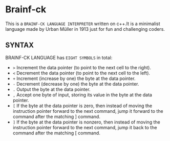 # Brainf-ck
This is a `BRAINF-CK LANGUAGE INTERPRETER` written on c++.It is a minimalist language made by Urban Müller in 1913 just for fun and challenging coders.

## SYNTAX
BRAINF-CK LANGUAGE has `EIGHT SYMBOLS` in total:

- `>` Increment the data pointer (to point to the next cell to the right).
- `<`	Decrement the data pointer (to point to the next cell to the left).
- `+`	Increment (increase by one) the byte at the data pointer.
- `-`	Decrement (decrease by one) the byte at the data pointer.
- `.`	Output the byte at the data pointer.
- `,`	Accept one byte of input, storing its value in the byte at the data pointer.
- `[`	If the byte at the data pointer is zero, then instead of moving the instruction pointer forward to the next command, jump it forward to the command after the matching ] command.
- `]`	If the byte at the data pointer is nonzero, then instead of moving the instruction pointer forward to the next command, jump it back to the command after the matching [ command.
